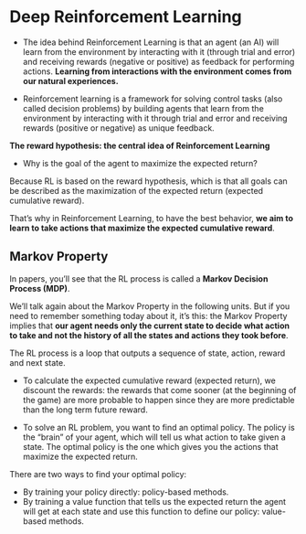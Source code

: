 # Deep Reinforcement Learning

* The idea behind Reinforcement Learning is that an agent (an AI) will learn from the environment by interacting with it (through trial and error) and receiving rewards (negative or positive) as feedback for performing actions. **Learning from interactions with the environment comes from our natural experiences.**

* Reinforcement learning is a framework for solving control tasks (also called decision problems) by building agents that learn from the environment by interacting with it through trial and error and receiving rewards (positive or negative) as unique feedback.


 **The reward hypothesis: the central idea of Reinforcement Learning**

* Why is the goal of the agent to maximize the expected return?

Because RL is based on the reward hypothesis, which is that all goals can be described as the maximization of the expected return (expected cumulative reward).

That’s why in Reinforcement Learning, to have the best behavior, **we aim to learn to take actions that maximize the expected cumulative reward**.


## **Markov Property**

In papers, you’ll see that the RL process is called a **Markov Decision Process (MDP)**.

We’ll talk again about the Markov Property in the following units. But if you need to remember something today about it, it’s this: the Markov Property implies that **our agent needs only the current state to decide what action to take and not the history of all the states and actions they took before**.

The RL process is a loop that outputs a sequence of state, action, reward and next state.

* To calculate the expected cumulative reward (expected return), we discount the rewards: the rewards that come sooner (at the beginning of the game) are more probable to happen since they are more predictable than the long term future reward.

* To solve an RL problem, you want to find an optimal policy. The policy is the “brain” of your agent, which will tell us what action to take given a state. The optimal policy is the one which gives you the actions that maximize the expected return.

There are two ways to find your optimal policy:

* By training your policy directly: policy-based methods.
* By training a value function that tells us the expected return the agent will get at each state and use this function to define our policy: value-based methods.